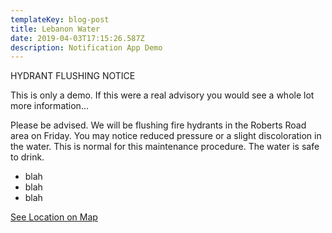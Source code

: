```yaml
---
templateKey: blog-post
title: Lebanon Water
date: 2019-04-03T17:15:26.587Z
description: Notification App Demo
---
```

HYDRANT FLUSHING NOTICE

This is only a demo. If this were a real advisory you would see a whole lot more information...

Please be advised. We will be flushing fire hydrants in the Roberts Road area on Friday. You may notice reduced pressure or a slight discoloration in the water. This is normal for this maintenance procedure. The water is safe to drink.

* blah
* blah
* blah

[See Location on Map](/?layer=Advisory&feature=11)
